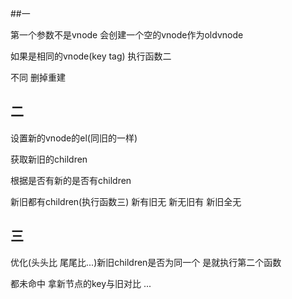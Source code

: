 ##一

第一个参数不是vnode 会创建一个空的vnode作为oldvnode

如果是相同的vnode(key tag) 执行函数二

不同 删掉重建

## 二

设置新的vnode的el(同旧的一样)

获取新旧的children

根据是否有新的是否有children

新旧都有children(执行函数三) 新有旧无 新无旧有 新旧全无

## 三

优化(头头比 尾尾比...)新旧children是否为同一个 是就执行第二个函数

都未命中 拿新节点的key与旧对比 ...


